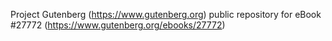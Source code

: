 Project Gutenberg (https://www.gutenberg.org) public repository for eBook #27772 (https://www.gutenberg.org/ebooks/27772)
